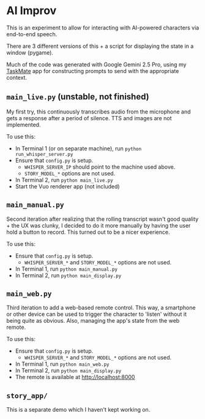 # AI Improv

This is an experiment to allow for interacting with AI-powered characters via end-to-end speech.

There are 3 different versions of this + a script for displaying the state in a window (pygame).

Much of the code was generated with Google Gemini 2.5 Pro, using my [TaskMate](https://github.com/parsehex/TaskMate) app for constructing prompts to send with the appropriate context.

## `main_live.py` (unstable, not finished)

My first try, this continuously transcribes audio from the microphone and gets a response after a period of silence. TTS and images are not implemented.

To use this:

- In Terminal 1 (or on separate machine), run `python run_whisper_server.py`
- Ensure that `config.py` is setup.
  - `WHISPER_SERVER_IP` should point to the machine used above.
  - `STORY_MODEL_*` options are not used.
- In Terminal 2, run `python main_live.py`
- Start the Vuo renderer app (not included)

## `main_manual.py`

Second iteration after realizing that the rolling transcript wasn't good quality + the UX was clunky, I decided to do it more manually by having the user hold a button to record. This turned out to be a nicer experience.

To use this:

- Ensure that `config.py` is setup.
  - `WHISPER_SERVER_*` and `STORY_MODEL_*` options are not used.
- In Terminal 1, run `python main_manual.py`
- In Terminal 2, run `python main_display.py`

## `main_web.py`

Third iteration to add a web-based remote control. This way, a smartphone or other device can be used to trigger the character to 'listen' without it being quite as obvious. Also, managing the app's state from the web remote.

To use this:

- Ensure that `config.py` is setup.
  - `WHISPER_SERVER_*` and `STORY_MODEL_*` options are not used.
- In Terminal 1, run `python main_web.py`
- In Terminal 2, run `python main_display.py`
- The remote is available at <http://localhost:8000>

## `story_app/`

This is a separate demo which I haven't kept working on.
